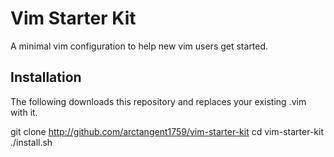 Vim Starter Kit
===============
A minimal vim configuration to help new vim users get started.

Installation
------------
The following downloads this repository and replaces your existing .vim with it.

  git clone http://github.com/arctangent1759/vim-starter-kit
  cd vim-starter-kit
  ./install.sh
